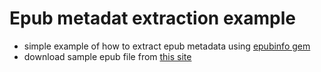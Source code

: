 # Epub metadat extraction example
- simple example of how to extract epub metadata using [epubinfo gem](https://github.com/chdorner/epubinfo)
- download sample epub file from [this site](https://code.google.com/p/epub-samples/downloads/list)
